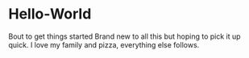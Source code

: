 # Hello-World
Bout to get things started
Brand new to all this but hoping to pick it up quick. 
I love my family and pizza, everything else follows. 
